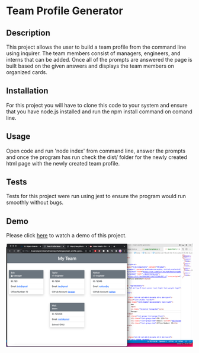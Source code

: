 # Team Profile Generator

## Description

This project allows the user to build a team profile from the command line using inquirer. The team members consist of managers, engineers, and interns that can be added. Once all of the prompts are answered the page is built based on the given answers and displays the team members on organized cards.

## Installation

For this project you will have to clone this code to your system and ensure that you have node.js installed and run the npm install command on comand line.

## Usage 

Open code and run 'node index' from command line, answer the prompts and once the program has run check the dist/ folder for the newly created html page with the newly created team profile.

## Tests

Tests for this project were run using jest to ensure the program would run smoothly without bugs.

## Demo

Please click [here](https://drive.google.com/file/d/1rbY3D6Lzbzj8xdGrfVroVCE7OeDLzDpp/view) to watch a demo of this project.

![alt-text](./assets/screen-shot.png)